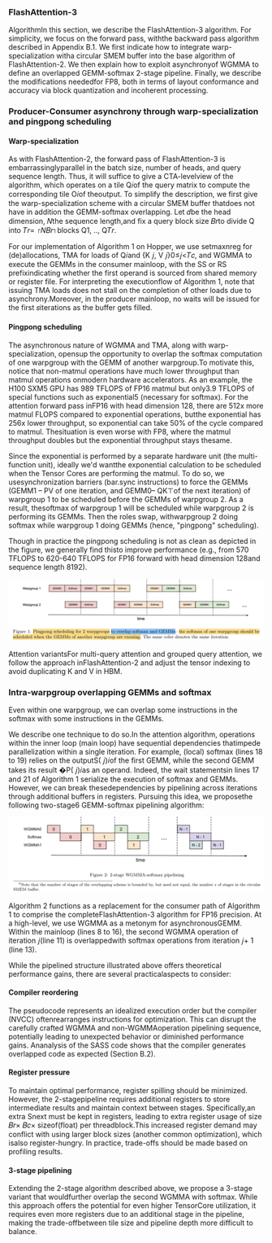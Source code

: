 ### FlashAttention-3

AlgorithmIn this section, we describe the FlashAttention-3 algorithm. For simplicity, we focus on the forward pass, withthe backward pass algorithm described in Appendix B.1. We first indicate how to integrate warp-specialization witha circular SMEM buffer into the base algorithm of FlashAttention-2. We then explain how to exploit asynchronyof WGMMA to define an overlapped GEMM-softmax 2-stage pipeline. Finally, we describe the modifications neededfor FP8, both in terms of layout conformance and accuracy via block quantization and incoherent processing.

### Producer-Consumer asynchrony through warp-specialization and pingpong scheduling

#### Warp-specialization 
As with FlashAttention-2, the forward pass of FlashAttention-3 is embarrassinglyparallel in the batch size, number of heads, and query sequence length. Thus, it will suffice to give a CTA-levelview of the algorithm, which operates on a tile Q𝑖of the query matrix to compute the corresponding tile O𝑖of theoutput. To simplify the description, we first give the warp-specialization scheme with a circular SMEM buffer thatdoes not have in addition the GEMM-softmax overlapping. Let 𝑑be the head dimension, 𝑁the sequence length,and fix a query block size 𝐵𝑟to divide Q into 𝑇𝑟= ⌈𝑁𝐵𝑟⌉blocks Q1, .., Q𝑇𝑟.

For our implementation of Algorithm 1 on Hopper, we use setmaxnreg for (de)allocations, TMA for loads of Q𝑖and {K 𝑗, V 𝑗}0≤𝑗<𝑇𝑐, and WGMMA to execute the GEMMs in the consumer mainloop, with the SS or RS prefixindicating whether the first operand is sourced from shared memory or register file. For interpreting the executionflow of Algorithm 1, note that issuing TMA loads does not stall on the completion of other loads due to asynchrony.Moreover, in the producer mainloop, no waits will be issued for the first 𝑠iterations as the buffer gets filled.

#### Pingpong scheduling
The asynchronous nature of WGMMA and TMA, along with warp-specialization, opensup the opportunity to overlap the softmax computation of one warpgroup with the GEMM of another warpgroup.To motivate this, notice that non-matmul operations have much lower throughput than matmul operations onmodern hardware accelerators. As an example, the H100 SXM5 GPU has 989 TFLOPS of FP16 matmul but only3.9 TFLOPS of special functions such as exponential5 (necessary for softmax). For the attention forward pass inFP16 with head dimension 128, there are 512x more matmul FLOPS compared to exponential operations, butthe exponential has 256x lower throughput, so exponential can take 50% of the cycle compared to matmul. Thesituation is even worse with FP8, where the matmul throughput doubles but the exponential throughput stays thesame.

Since the exponential is performed by a separate hardware unit (the multi-function unit), ideally we'd wantthe exponential calculation to be scheduled when the Tensor Cores are performing the matmul. To do so, we usesynchronization barriers (bar.sync instructions) to force the GEMMs (GEMM1 – PV of one iteration, and GEMM0– QK⊤of the next iteration) of warpgroup 1 to be scheduled before the GEMMs of warpgroup 2. As a result, thesoftmax of warpgroup 1 will be scheduled while warpgroup 2 is performing its GEMMs. Then the roles swap, withwarpgroup 2 doing softmax while warpgroup 1 doing GEMMs (hence, "pingpong" scheduling). 

Though in practice the pingpong scheduling is not as clean as depicted in the figure, we generally find thisto improve performance (e.g., from 570 TFLOPS to 620-640 TFLOPS for FP16 forward with head dimension 128and sequence length 8192).

![](../assets/ping_pong_scheduling.png) 

Attention variantsFor multi-query attention and grouped query attention, we follow the approach inFlashAttention-2 and adjust the tensor indexing to avoid duplicating K and V in HBM.

### Intra-warpgroup overlapping GEMMs and softmax

Even within one warpgroup, we can overlap some instructions in the softmax with some instructions in the GEMMs.

We describe one technique to do so.In the attention algorithm, operations within the inner loop (main loop) have sequential dependencies thatimpede parallelization within a single iteration. For example, (local) softmax (lines 18 to 19) relies on the outputS( 𝑗)𝑖of the first GEMM, while the second GEMM takes its result �P( 𝑗)𝑖as an operand. Indeed, the wait statementsin lines 17 and 21 of Algorithm 1 serialize the execution of softmax and GEMMs. However, we can break thesedependencies by pipelining across iterations through additional buffers in registers. Pursuing this idea, we proposethe following two-stage6 GEMM-softmax pipelining algorithm:

![](../assets/2-stage-wgmma.png)

Algorithm 2 functions as a replacement for the consumer path of Algorithm 1 to comprise the completeFlashAttention-3 algorithm for FP16 precision. At a high-level, we use WGMMA as a metonym for asynchronousGEMM. Within the mainloop (lines 8 to 16), the second WGMMA operation of iteration 𝑗(line 11) is overlappedwith softmax operations from iteration 𝑗+ 1 (line 13).

While the pipelined structure illustrated above offers theoretical performance gains, there are several practicalaspects to consider:

#### Compiler reordering
The pseudocode represents an idealized execution order but the compiler (NVCC) oftenrearranges instructions for optimization. This can disrupt the carefully crafted WGMMA and non-WGMMAoperation pipelining sequence, potentially leading to unexpected behavior or diminished performance gains. Ananalysis of the SASS code shows that the compiler generates overlapped code as expected (Section B.2).

#### Register pressure
To maintain optimal performance, register spilling should be minimized. However, the 2-stagepipeline requires additional registers to store intermediate results and maintain context between stages. Specifically,an extra Snext must be kept in registers, leading to extra register usage of size 𝐵𝑟× 𝐵𝑐× sizeof(float) per threadblock.This increased register demand may conflict with using larger block sizes (another common optimization), which isalso register-hungry. In practice, trade-offs should be made based on profiling results.

#### 3-stage pipelining
Extending the 2-stage algorithm described above, we propose a 3-stage variant that wouldfurther overlap the second WGMMA with softmax. While this approach offers the potential for even higher TensorCore utilization, it requires even more registers due to an additional stage in the pipeline, making the trade-offbetween tile size and pipeline depth more difficult to balance.